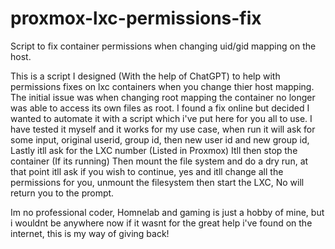 # proxmox-lxc-permissions-fix
Script to fix container permissions when changing uid/gid mapping on the host.


This is a script I designed (With the help of ChatGPT) to help with permissions fixes on lxc containers when you change thier host mapping. 
The initial issue was when changing root mapping the container no longer was able to access its own files as root. 
I found a fix online but decided I wanted to automate it with a script which i've put here for you all to use. 
I have tested it myself and it works for my use case, when run it will ask for some input, original userid, group id, then new user id and new group id,
Lastly itll ask for the LXC number (Listed in Proxmox) Itll then stop the container (If its running) Then mount the file system and do a dry run,
at that point itll ask if you wish to continue, yes and itll change all the permissions for you, unmount the filesystem then start the LXC, No will return you to the prompt.

Im no professional coder, Homnelab and gaming is just a hobby of mine, but i wouldnt be anywhere now if it wasnt for the great help i've found on the internet, 
this is my way of giving back!
